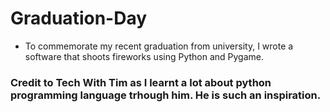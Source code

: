 # Graduation-Day
- To commemorate my recent graduation from university, I wrote a software that shoots fireworks using Python and Pygame.
### Credit to Tech With Tim as I learnt a lot about python programming language trhough him. He is such an inspiration.
